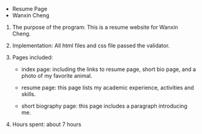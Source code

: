* Resume Page
* Wanxin Cheng

1.  The purpose of the program:
  This is a resume website for Wanxin Cheng.

2. Implementation:
  All html files and css file passed the validator.    

3.  Pages included:
    
    * index page: including the links to resume page, short bio page, and
    a photo of my favorite animal.

    * resume page: this page lists my academic experience, activities and 
    skills.

    * short biography page: this page includes a paragraph introducing me. 
   
4. Hours spent: about 7 hours 
